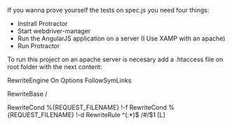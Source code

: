 If you wanna prove yourself the tests on spec.js you need four things:

- Instrall Protractor
- Start webdriver-manager
- Run the AngularJS application on a server (I Use XAMP with an apache)
- Run Protractor

To run this project on an apache server is necesary add 
a .htaccess file on root folder with the next content:

RewriteEngine On
Options FollowSymLinks

RewriteBase /

RewriteCond %{REQUEST_FILENAME} !-f
RewriteCond %{REQUEST_FILENAME} !-d
RewriteRule ^(.*)$ /#/$1 [L] 
